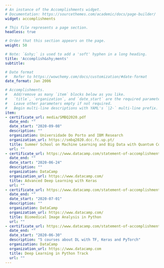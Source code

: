 ```yaml
---
# An instance of the Accomplishments widget.
# Documentation: https://sourcethemes.com/academic/docs/page-builder/
widget: accomplishments

# This file represents a page section.
headless: true

# Order that this section appears on the page.
weight: 50

# Note: `&shy;` is used to add a 'soft' hyphen in a long heading.
title: 'Accomplish&shy;ments'
subtitle:

# Date format
#   Refer to https://wowchemy.com/docs/customization/#date-format
date_format: Jan 2006

# Accomplishments.
#   Add/remove as many `item` blocks below as you like.
#   `title`, `organization`, and `date_start` are the required parameters.
#   Leave other parameters empty if not required.
#   Begin multi-line descriptions with YAML's `|2-` multi-line prefix.
item:
- certificate_url: media/SMBQ2020.pdf
  date_end: ""
  date_start: "2020-09-08"
  description: ""
  organization: Universidade Do Porto and IBM Research
  organization_url: https://smbq2020.dcc.fc.up.pt/
  title: Summer School on Machine Learning and Big Data with Quantum Computing
  url: ""
- certificate_url: https://www.datacamp.com/statement-of-accomplishment/course/c5f48846f0343761a37c30264e15baea49e5892b
  date_end: ""
  date_start: "2020-06-24"
  description: ""
  organization: DataCamp
  organization_url: https://www.datacamp.com/
  title: Advanced Deep Learning with Keras
  url: ""
- certificate_url: https://www.datacamp.com/statement-of-accomplishment/course/bfce635c19b1731f9daf0cb5601b19bf5de3f860
  date_end: ""
  date_start: "2020-07-01"
  description: ""
  organization: DataCamp
  organization_url: https://www.datacamp.com/
  title: Biomedical Image Analysis in Python
  url: ""
- certificate_url: https://www.datacamp.com/statement-of-accomplishment/track/01805a818f4957840dd23470c8b1af7eff28688e
  date_end: ""
  date_start: "2020-06-30"
  description: "5 courses about DL with TF, Keras and PyTorch"
  organization: DataCamp
  organization_url: https://www.datacamp.com
  title: Deep Learning in Python Track
  url: ""
---
```

